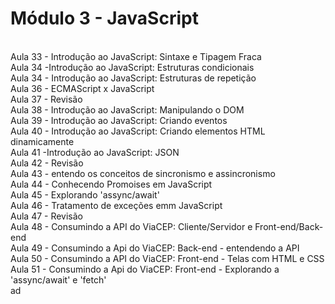 <h1>Módulo 3 - JavaScript</h1>
<br>
Aula 33 - Introdução ao JavaScript: Sintaxe e Tipagem Fraca
<br>
Aula 34 -Introdução ao JavaScript: Estruturas condicionais
<br>
Aula 34 - Introdução ao JavaScript: Estruturas de repetição
<br>
Aula 36 - ECMAScript x JavaScript
<br>
Aula 37 - Revisão
<br>
Aula 38 - Introdução ao JavaScript: Manipulando o DOM
<br>
Aula 39 - Introdução ao JavaScript: Criando eventos 
<br>
Aula 40 - Introdução ao JavaScript: Criando elementos HTML dinamicamente 
<br>
Aula 41 -Introdução ao JavaScript: JSON 
<br>
Aula 42 - Revisão
<br>
Aula 43 - entendo os conceitos de sincronismo e assincronismo
<br>
Aula 44 - Conhecendo Promoises em JavaScript
<br>
Aula 45 - Explorando 'assync/await'
<br>
Aula 46 - Tratamento de exceções emm JavaScript
<br> 
Aula 47 - Revisão
<br>
Aula 48 - Consumindo a API do ViaCEP: Cliente/Servidor e Front-end/Back-end
<br>
Aula 49 - Consumindo a Api do ViaCEP: Back-end - entendendo a API 
<br>
Aula 50 - Consumindo a API do ViaCEP: Front-end - Telas com HTML e CSS
<br>
Aula 51 - Consumindo a Api do ViaCEP: Front-end - Explorando a 'assync/await' e 'fetch' 
<br>
ad